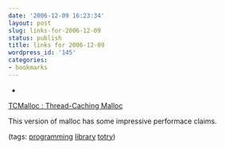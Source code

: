 ```yaml
---
date: '2006-12-09 16:23:34'
layout: post
slug: links-for-2006-12-09
status: publish
title: links for 2006-12-09
wordpress_id: '145'
categories:
- bookmarks
---
```



	
  *
		

[TCMalloc : Thread-Caching Malloc](http://goog-perftools.sourceforge.net/doc/tcmalloc.html)


		

This version of malloc has some impressive performace claims.


		

(tags: [programming](http://del.icio.us/eob/programming) [library](http://del.icio.us/eob/library) [totry](http://del.icio.us/eob/totry))


	



